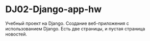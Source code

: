 # DJ02-Django-app-hw

Учебный проект на Django. 
Создание веб-приложения с использованием Django.
Есть две страницы, и пустая страница новостей.